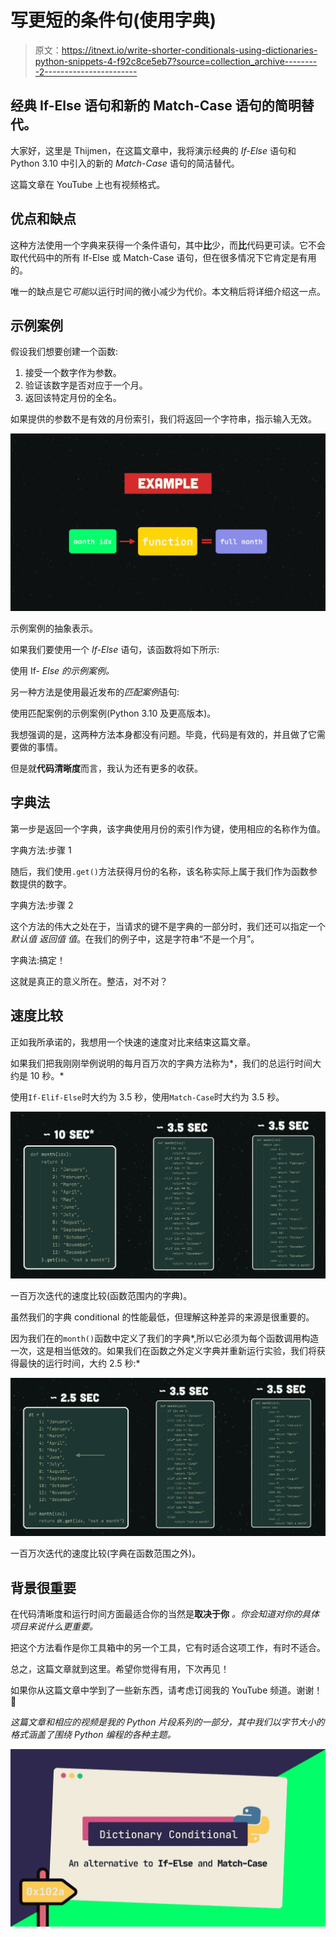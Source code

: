 # 写更短的条件句(使用字典)

> 原文：<https://itnext.io/write-shorter-conditionals-using-dictionaries-python-snippets-4-f92c8ce5eb7?source=collection_archive---------2----------------------->

## 经典 If-Else 语句和新的 Match-Case 语句的简明替代。

大家好，这里是 Thijmen，在这篇文章中，我将演示经典的 *If-Else* 语句和 Python 3.10 中引入的新的 *Match-Case* 语句的简洁替代。

这篇文章在 YouTube 上也有视频格式。

## 优点和缺点

这种方法使用一个字典来获得一个条件语句，其中**比**少，而**比**代码更可读。它不会取代代码中的所有 If-Else 或 Match-Case 语句，但在很多情况下它肯定是有用的。

唯一的缺点是它*可能*以运行时间的微小减少为代价。本文稍后将详细介绍这一点。

## 示例案例

假设我们想要创建一个函数:

1.  接受一个数字作为参数。
2.  验证该数字是否对应于一个月。
3.  返回该特定月份的全名。

如果提供的参数不是有效的月份索引，我们将返回一个字符串，指示输入无效。

![](img/a4bdce068ba2593fe4b269f93dc5f59a.png)

示例案例的抽象表示。

如果我们要使用一个 *If-Else* 语句，该函数将如下所示:

使用 If- *Else 的示例案例。*

另一种方法是使用最近发布的*匹配案例*语句:

使用匹配案例的示例案例(Python 3.10 及更高版本)。

我想强调的是，这两种方法本身都没有问题。毕竟，代码是有效的，并且做了它需要做的事情。

但是就**代码清晰度**而言，我认为还有更多的收获。

## 字典法

第一步是返回一个字典，该字典使用月份的索引作为键，使用相应的名称作为值。

字典方法:步骤 1

随后，我们使用`.get()`方法获得月份的名称，该名称实际上属于我们作为函数参数提供的数字。

字典方法:步骤 2

这个方法的伟大之处在于，当请求的键不是字典的一部分时，我们还可以指定一个*默认值* *返回值* *值*。在我们的例子中，这是字符串“不是一个月”。

字典法:搞定！

这就是真正的意义所在。整洁，对不对？

## 速度比较

正如我所承诺的，我想用一个快速的速度对比来结束这篇文章。

如果我们把我刚刚举例说明的每月百万次的字典方法称为*，我们的总运行时间大约是 10 秒。*

使用`If-Elif-Else`时大约为 3.5 秒，使用`Match-Case`时大约为 3.5 秒。

![](img/da2a36c8adfff89385fe43934f396302.png)

一百万次迭代的速度比较(函数范围内的字典)。

虽然我们的字典 conditional 的性能最低，但理解这种差异的来源是很重要的。

因为我们在的`month()`函数中定义了我们的字典*,所以它必须为每个函数调用构造一次，这是相当低效的。如果我们在函数之外定义字典并重新运行实验，我们将获得最快的运行时间，大约 2.5 秒:*

![](img/0cc1eec855ec7d537c8ed2ae56d739ec.png)

一百万次迭代的速度比较(字典在函数范围之外)。

## 背景很重要

在代码清晰度和运行时间方面最适合你的当然是**取决于你** *。你会知道对你的具体项目来说什么更重要。*

把这个方法看作是你工具箱中的另一个工具，它有时适合这项工作，有时不适合。

总之，这篇文章就到这里。希望你觉得有用，下次再见！

如果你从这篇文章中学到了一些新东西，请考虑订阅我的 YouTube 频道。谢谢！🙂

*这篇文章和相应的视频是我的 Python 片段系列的一部分，其中我们以字节大小的格式涵盖了围绕 Python 编程的各种主题。*

![](img/521dd512a42291eab498cd99b4911288.png)